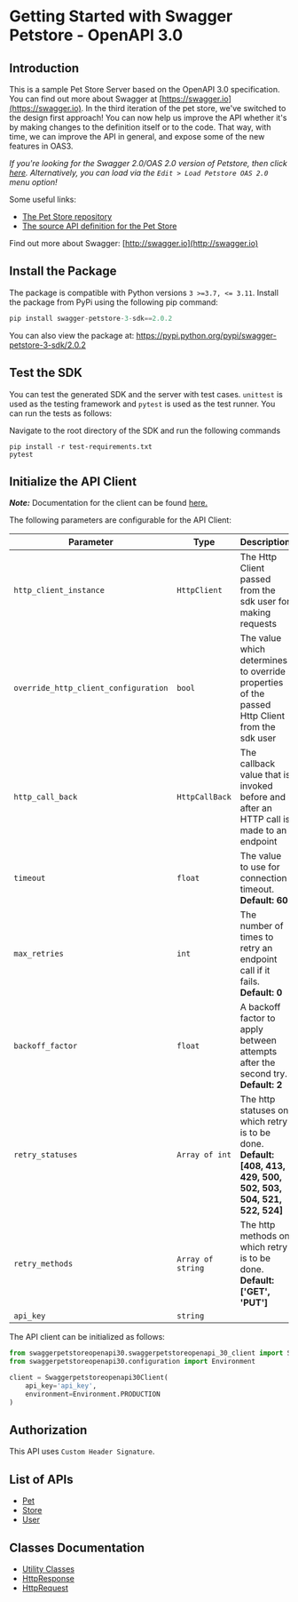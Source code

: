 
# Getting Started with Swagger Petstore - OpenAPI 3.0

## Introduction

This is a sample Pet Store Server based on the OpenAPI 3.0 specification.  You can find out more about
Swagger at [https://swagger.io](https://swagger.io). In the third iteration of the pet store, we've switched to the design first approach!
You can now help us improve the API whether it's by making changes to the definition itself or to the code.
That way, with time, we can improve the API in general, and expose some of the new features in OAS3.

_If you're looking for the Swagger 2.0/OAS 2.0 version of Petstore, then click [here](https://editor.swagger.io/?url=https://petstore.swagger.io/v2/swagger.yaml). Alternatively, you can load via the `Edit > Load Petstore OAS 2.0` menu option!_

Some useful links:

- [The Pet Store repository](https://github.com/swagger-api/swagger-petstore)
- [The source API definition for the Pet Store](https://github.com/swagger-api/swagger-petstore/blob/master/src/main/resources/openapi.yaml)

Find out more about Swagger: [http://swagger.io](http://swagger.io)

## Install the Package

The package is compatible with Python versions `3 >=3.7, <= 3.11`.
Install the package from PyPi using the following pip command:

```python
pip install swagger-petstore-3-sdk==2.0.2
```

You can also view the package at:
https://pypi.python.org/pypi/swagger-petstore-3-sdk/2.0.2

## Test the SDK

You can test the generated SDK and the server with test cases. `unittest` is used as the testing framework and `pytest` is used as the test runner. You can run the tests as follows:

Navigate to the root directory of the SDK and run the following commands

```
pip install -r test-requirements.txt
pytest
```

## Initialize the API Client

**_Note:_** Documentation for the client can be found [here.](https://www.github.com/moizgillani/swagger-petstore-3-0-python-sdk/tree/2.0.2/doc/client.md)

The following parameters are configurable for the API Client:

| Parameter | Type | Description |
|  --- | --- | --- |
| `http_client_instance` | `HttpClient` | The Http Client passed from the sdk user for making requests |
| `override_http_client_configuration` | `bool` | The value which determines to override properties of the passed Http Client from the sdk user |
| `http_call_back` | `HttpCallBack` | The callback value that is invoked before and after an HTTP call is made to an endpoint |
| `timeout` | `float` | The value to use for connection timeout. <br> **Default: 60** |
| `max_retries` | `int` | The number of times to retry an endpoint call if it fails. <br> **Default: 0** |
| `backoff_factor` | `float` | A backoff factor to apply between attempts after the second try. <br> **Default: 2** |
| `retry_statuses` | `Array of int` | The http statuses on which retry is to be done. <br> **Default: [408, 413, 429, 500, 502, 503, 504, 521, 522, 524]** |
| `retry_methods` | `Array of string` | The http methods on which retry is to be done. <br> **Default: ['GET', 'PUT']** |
| `api_key` | `string` |  |

The API client can be initialized as follows:

```python
from swaggerpetstoreopenapi30.swaggerpetstoreopenapi_30_client import Swaggerpetstoreopenapi30Client
from swaggerpetstoreopenapi30.configuration import Environment

client = Swaggerpetstoreopenapi30Client(
    api_key='api_key',
    environment=Environment.PRODUCTION
)
```

## Authorization

This API uses `Custom Header Signature`.

## List of APIs

* [Pet](https://www.github.com/moizgillani/swagger-petstore-3-0-python-sdk/tree/2.0.2/doc/controllers/pet.md)
* [Store](https://www.github.com/moizgillani/swagger-petstore-3-0-python-sdk/tree/2.0.2/doc/controllers/store.md)
* [User](https://www.github.com/moizgillani/swagger-petstore-3-0-python-sdk/tree/2.0.2/doc/controllers/user.md)

## Classes Documentation

* [Utility Classes](https://www.github.com/moizgillani/swagger-petstore-3-0-python-sdk/tree/2.0.2/doc/utility-classes.md)
* [HttpResponse](https://www.github.com/moizgillani/swagger-petstore-3-0-python-sdk/tree/2.0.2/doc/http-response.md)
* [HttpRequest](https://www.github.com/moizgillani/swagger-petstore-3-0-python-sdk/tree/2.0.2/doc/http-request.md)


